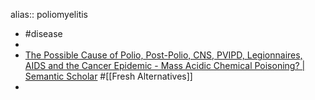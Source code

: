 alias:: poliomyelitis

- #disease
-
- [The Possible Cause of Polio, Post-Polio, CNS, PVIPD, Legionnaires, AIDS and the Cancer Epidemic - Mass Acidic Chemical Poisoning? | Semantic Scholar](https://www.semanticscholar.org/paper/The-Possible-Cause-of-Polio%2C-Post-Polio%2C-CNS%2C-AIDS-Young/0346681cbb294362534c8592754f74f40cad88a4) #[[Fresh Alternatives]]
-